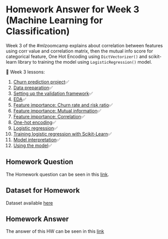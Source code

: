 # Homework Answer for Week 3 (Machine Learning for Classification)
Week 3 of the #mlzoomcamp explains about correlation between features using corr value and correlation matrix, then the mutual info score for categorical feature, One Hot Encoding using `DictVectorizer()` and scikit-learn library to training the model using `LogisticRegression()` model.

:book: Week 3 lessons:
1. [Churn prediction project](https://github.com/alexeygrigorev/mlbookcamp-code/blob/master/course-zoomcamp/03-classification/01-churn-project.md):white_check_mark:
2. [Data preparation](https://github.com/alexeygrigorev/mlbookcamp-code/blob/master/course-zoomcamp/03-classification/02-data-preparation.md):white_check_mark:
3. [Setting up the validation framework](https://github.com/alexeygrigorev/mlbookcamp-code/blob/master/course-zoomcamp/03-classification/03-validation.md):white_check_mark:
4. [EDA](https://github.com/alexeygrigorev/mlbookcamp-code/blob/master/course-zoomcamp/03-classification/04-eda.md):white_check_mark:
5. [Feature importance: Churn rate and risk ratio](https://github.com/alexeygrigorev/mlbookcamp-code/blob/master/course-zoomcamp/03-classification/05-risk.md):white_check_mark:
6. [Feature importance: Mutual information](https://github.com/alexeygrigorev/mlbookcamp-code/blob/master/course-zoomcamp/03-classification/06-mutual-info.md):white_check_mark:
7. [Feature importance: Correlation](https://github.com/alexeygrigorev/mlbookcamp-code/blob/master/course-zoomcamp/03-classification/07-correlation.md):white_check_mark:
8. [One-hot encoding](https://github.com/alexeygrigorev/mlbookcamp-code/blob/master/course-zoomcamp/03-classification/08-ohe.md):white_check_mark:
9. [Logistic regression](https://github.com/alexeygrigorev/mlbookcamp-code/blob/master/course-zoomcamp/03-classification/09-logistic-regression.md):white_check_mark:
10. [Training logistic regression with Scikit-Learn](https://github.com/alexeygrigorev/mlbookcamp-code/blob/master/course-zoomcamp/03-classification/10-training-log-reg.md):white_check_mark:
11. [Model interpretation](https://github.com/alexeygrigorev/mlbookcamp-code/blob/master/course-zoomcamp/03-classification/11-log-reg-interpretation.md):white_check_mark:
12. [Using the model](https://github.com/alexeygrigorev/mlbookcamp-code/blob/master/course-zoomcamp/03-classification/12-using-log-reg.md):white_check_mark:

## Homework Question
The Homework question can be seen in this [link](https://github.com/alexeygrigorev/mlbookcamp-code/blob/master/course-zoomcamp/03-classification/homework.md).

## Dataset for Homework
Dataset available [here](https://raw.githubusercontent.com/madityarafip/My-Machine-Learning/main/Dataset/AB_NYC_2019.csv)

## Homework Answer
The answer of this HW can be seen in this [link](https://github.com/madityarafip/My-Machine-Learning/blob/main/Machine%20Learning%20Zoomcamp/Homework%20Week%203/MLZoomcamp_HW3.ipynb)
